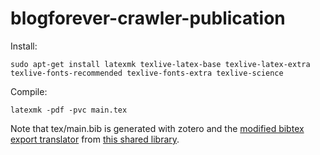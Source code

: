 blogforever-crawler-publication
===============================

Install:

    sudo apt-get install latexmk texlive-latex-base texlive-latex-extra texlive-fonts-recommended texlive-fonts-extra texlive-science

Compile:

    latexmk -pdf -pvc main.tex

Note that tex/main.bib is generated with zotero and the [modified bibtex export translator](http://www.rtwilson.com/academic/autozotbib) from [this shared library](https://www.zotero.org/groups/blogforever-crawler).
